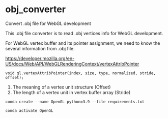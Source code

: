 # obj_converter
Convert .obj file for WebGL development

This .obj file converter is to read .obj vertices info for WebGL development.

For WebGL vertex buffer and its pointer assignment, we need to know the several information from .obj file.

https://developer.mozilla.org/en-US/docs/Web/API/WebGLRenderingContext/vertexAttribPointer

```
void gl.vertexAttribPointer(index, size, type, normalized, stride, offset);
```

1. The meaning of a vertex unit structure (Offset)
2. The length of a vertex unit in vertex buffer array (Stride)

```
conda create --name OpenGL python=3.9 --file requirements.txt

conda activate OpenGL

```